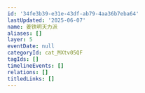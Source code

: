 ```yaml
---
id: '34fe3b39-e31e-43df-ab79-4aa36b7eba64'
lastUpdated: '2025-06-07'
name: 姜铁明天力派
aliases: []
layer: 5
eventDate: null
categoryId: cat_MXtv05QF
tagIds: []
timelineEvents: []
relations: []
titledLinks: []
---
```


